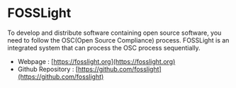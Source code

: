 # FOSSLight

To develop and distribute software containing open source software, you need to follow the OSC(Open Source Compliance) process. FOSSLight is an integrated system that can process the OSC process sequentially.

- Webpage : [https://fosslight.org](https://fosslight.org)
- Github Repository : [https://github.com/fosslight](https://github.com/fosslight)
